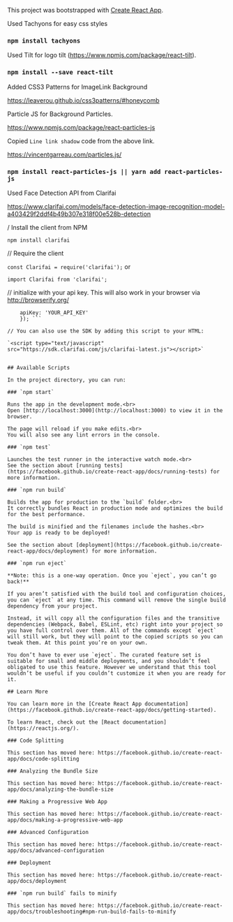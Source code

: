 This project was bootstrapped with [Create React App](https://github.com/facebook/create-react-app).

Used Tachyons for easy css styles

### `npm install tachyons`

Used Tilt for logo tilt (https://www.npmjs.com/package/react-tilt).

### `npm install --save react-tilt`

Added CSS3 Patterns for ImageLink Background

https://leaverou.github.io/css3patterns/#honeycomb 

Particle JS for Background Particles.

https://www.npmjs.com/package/react-particles-js

Copied `Line link shadow` code from the above link.

https://vincentgarreau.com/particles.js/ 


### `npm install react-particles-js || yarn add react-particles-js`

Used Face Detection API from Clarifai

https://www.clarifai.com/models/face-detection-image-recognition-model-a403429f2ddf4b49b307e318f00e528b-detection

/ Install the client from NPM

`npm install clarifai`

// Require the client

`const Clarifai = require('clarifai');` or

`import Clarifai from 'clarifai';`

// initialize with your api key. This will also work in your browser via http://browserify.org/

``` const app = new Clarifai.App({
    apiKey: 'YOUR_API_KEY'
    }); ```

// You can also use the SDK by adding this script to your HTML:

`<script type="text/javascript" src="https://sdk.clarifai.com/js/clarifai-latest.js"></script>`


## Available Scripts

In the project directory, you can run:

### `npm start`

Runs the app in the development mode.<br>
Open [http://localhost:3000](http://localhost:3000) to view it in the browser.

The page will reload if you make edits.<br>
You will also see any lint errors in the console.

### `npm test`

Launches the test runner in the interactive watch mode.<br>
See the section about [running tests](https://facebook.github.io/create-react-app/docs/running-tests) for more information.

### `npm run build`

Builds the app for production to the `build` folder.<br>
It correctly bundles React in production mode and optimizes the build for the best performance.

The build is minified and the filenames include the hashes.<br>
Your app is ready to be deployed!

See the section about [deployment](https://facebook.github.io/create-react-app/docs/deployment) for more information.

### `npm run eject`

**Note: this is a one-way operation. Once you `eject`, you can’t go back!**

If you aren’t satisfied with the build tool and configuration choices, you can `eject` at any time. This command will remove the single build dependency from your project.

Instead, it will copy all the configuration files and the transitive dependencies (Webpack, Babel, ESLint, etc) right into your project so you have full control over them. All of the commands except `eject` will still work, but they will point to the copied scripts so you can tweak them. At this point you’re on your own.

You don’t have to ever use `eject`. The curated feature set is suitable for small and middle deployments, and you shouldn’t feel obligated to use this feature. However we understand that this tool wouldn’t be useful if you couldn’t customize it when you are ready for it.

## Learn More

You can learn more in the [Create React App documentation](https://facebook.github.io/create-react-app/docs/getting-started).

To learn React, check out the [React documentation](https://reactjs.org/).

### Code Splitting

This section has moved here: https://facebook.github.io/create-react-app/docs/code-splitting

### Analyzing the Bundle Size

This section has moved here: https://facebook.github.io/create-react-app/docs/analyzing-the-bundle-size

### Making a Progressive Web App

This section has moved here: https://facebook.github.io/create-react-app/docs/making-a-progressive-web-app

### Advanced Configuration

This section has moved here: https://facebook.github.io/create-react-app/docs/advanced-configuration

### Deployment

This section has moved here: https://facebook.github.io/create-react-app/docs/deployment

### `npm run build` fails to minify

This section has moved here: https://facebook.github.io/create-react-app/docs/troubleshooting#npm-run-build-fails-to-minify
